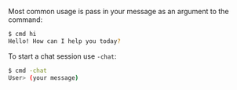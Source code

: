 
Most common usage is pass in your message as an argument to the command:
```bash
$ cmd hi
Hello! How can I help you today?
```

To start a chat session use `-chat`:
```bash
$ cmd -chat
User> (your message)
```
